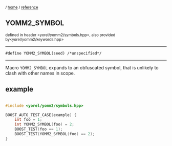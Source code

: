
<sub>/ [home](/README.md) / [reference](README.md) </sub>
## YOMM2_SYMBOL
<sub>defined in header <yorel/yomm2/symbols.hpp>, also provided
by<yorel/yomm2/keywords.hpp></sub>

---
```
#define YOMM2_SYMBOL(seed) /*unspecified*/
```
---
Macro `YOMM2_SYMBOL` expands to an obfuscated symbol, that is unlikely
to clash with other names in scope.


## example

```c++

#include <yorel/yomm2/symbols.hpp>

BOOST_AUTO_TEST_CASE(example) {
    int foo = 1;
    int YOMM2_SYMBOL(foo) = 2;
    BOOST_TEST(foo == 1);
    BOOST_TEST(YOMM2_SYMBOL(foo) == 2);
}

```
